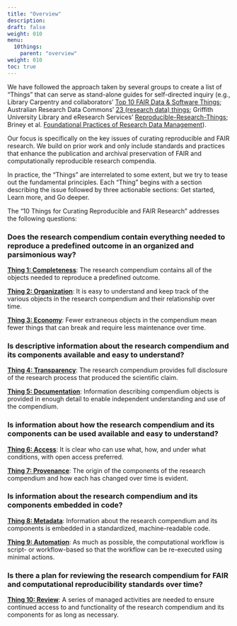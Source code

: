 ```yaml
---
title: "Overview"
description:
draft: false
weight: 010
menu:
  10things:
    parent: "overview"
weight: 010
toc: true
---
```

We have followed the approach taken by several groups to create a list of “Things” that can serve as stand-alone guides for self-directed inquiry (e.g., Library Carpentry and collaborators’ [Top 10 FAIR Data & Software Things](https://librarycarpentry.org/Top-10-FAIR/); Australian Research Data Commons’ [23 (research data) things](https://au-research.github.io/ARDC-23-things/); Griffith University Library and eResearch Services’ [Reproducible-Research-Things](https://guereslib.github.io/Reproducible-Research-Things/); Briney et al. [Foundational Practices of Research Data Management](https://doi.org/10.3897/rio.6.e56508)).

Our focus is specifically on the key issues of curating reproducible and FAIR research. We build on prior work and only include standards and practices that enhance the publication and archival preservation of FAIR and computationally reproducible research compendia.

In practice, the “Things” are interrelated to some extent, but we try to tease out the fundamental principles. Each “Thing” begins with a section describing the issue followed by three actionable sections: Get started, Learn more, and Go deeper.

The “10 Things for Curating Reproducible and FAIR Research” addresses the following questions:

### Does the research compendium contain everything needed to reproduce a predefined outcome in an organized and parsimonious way?

[**Thing 1: Completeness**](10things/thing01): The research compendium contains all of the objects needed to reproduce a predefined outcome.

[**Thing 2: Organization**](10things/thing02): It is easy to understand and keep track of the various objects in the research compendium and their relationship over time.

[**Thing 3: Economy**](10things/thing03): Fewer extraneous objects in the compendium mean fewer things that can break and require less maintenance over time.

### Is descriptive information about the research compendium and its components available and easy to understand?

[**Thing 4: Transparency**](10things/thing04): The research compendium provides full disclosure of the research process that produced the scientific claim.

[**Thing 5: Documentation**](10things/thing05): Information describing compendium objects is provided in enough detail to enable independent understanding and use of the compendium.

### Is information about how the research compendium and its components can be used available and easy to understand?

[**Thing 6: Access**](10things/thing06): It is clear who can use what, how, and under what conditions, with open access preferred.

[**Thing 7: Provenance**](10things/thing07): The origin of the components of the research compendium and how each has changed over time is evident.

### Is information about the research compendium and its components embedded in code?

[**Thing 8: Metadata**](10things/thing08): Information about the research compendium and its components is embedded in a standardized, machine-readable code.

[**Thing 9: Automation**](10things/thing09): As much as possible, the computational workflow is script- or workflow-based so that the workflow can be re-executed using minimal actions.

### Is there a plan for reviewing the research compendium for FAIR and computational reproducibility standards over time?

[**Thing 10: Review**](10things/thing10): A series of managed activities are needed to ensure continued access to and functionality of the research compendium and its components for as long as necessary.
